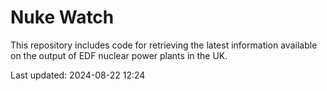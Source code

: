# Nuke Watch

This repository includes code for retrieving the latest information available on the output of EDF nuclear power plants in the UK.

Last updated: 2024-08-22 12:24